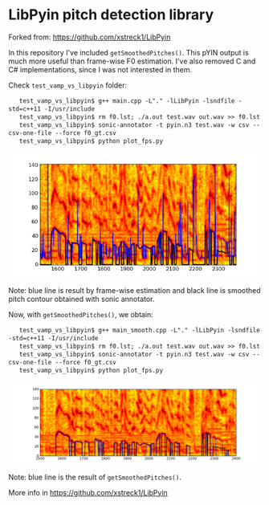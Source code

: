 LibPyin pitch detection library
================================

Forked from: https://github.com/xstreck1/LibPyin

In this repository I've included `getSmoothedPitches()`. This pYIN output is much more useful than frame-wise F0 estimation. I've also removed C and C# implementations, since I was not interested in them.

Check `test_vamp_vs_libpyin` folder:

```
   test_vamp_vs_libpyin$ g++ main.cpp -L"." -lLibPyin -lsndfile -std=c++11 -I/usr/include
   test_vamp_vs_libpyin$ rm f0.lst; ./a.out test.wav out.wav >> f0.lst
   test_vamp_vs_libpyin$ sonic-annotator -t pyin.n3 test.wav -w csv --csv-one-file --force f0_gt.csv
   test_vamp_vs_libpyin$ python plot_fps.py
```

![alt text](https://github.com/EliosMolina/LibPyin/raw/master/test_vamp_vs_libpyin/diff.png "Difference")

Note: blue line is result by frame-wise estimation and black line is smoothed pitch contour obtained with sonic annotator.

Now, with `getSmoothedPitches()`, we obtain:
```
   test_vamp_vs_libpyin$ g++ main_smooth.cpp -L"." -lLibPyin -lsndfile -std=c++11 -I/usr/include
   test_vamp_vs_libpyin$ rm f0.lst; ./a.out test.wav out.wav >> f0.lst
   test_vamp_vs_libpyin$ sonic-annotator -t pyin.n3 test.wav -w csv --csv-one-file --force f0_gt.csv
   test_vamp_vs_libpyin$ python plot_fps.py
```

![alt_text](https://github.com/EliosMolina/LibPyin/raw/master/test_vamp_vs_libpyin/diff_smooth.png "Difference with smoothed")

Note: blue line is the result of `getSmoothedPitches()`.

More info in https://github.com/xstreck1/LibPyin

